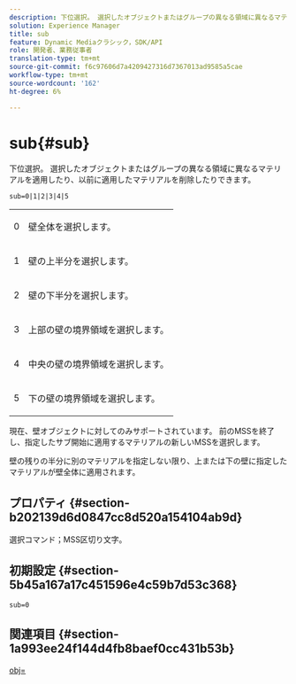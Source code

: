 ```yaml
---
description: 下位選択。 選択したオブジェクトまたはグループの異なる領域に異なるマテリアルを適用したり、以前に適用したマテリアルを削除したりできます。
solution: Experience Manager
title: sub
feature: Dynamic Mediaクラシック，SDK/API
role: 開発者、業務従事者
translation-type: tm+mt
source-git-commit: f6c97606d7a4209427316d7367013ad9585a5cae
workflow-type: tm+mt
source-wordcount: '162'
ht-degree: 6%

---
```



# sub{#sub}

下位選択。 選択したオブジェクトまたはグループの異なる領域に異なるマテリアルを適用したり、以前に適用したマテリアルを削除したりできます。

`sub=0|1|2|3|4|5`

<table id="simpletable_F6BF91BD2C4B47BF8A28032E392D37F0"> 
 <tr class="strow"> 
  <td class="stentry"> <p>0 </p> </td> 
  <td class="stentry"> <p>壁全体を選択します。 </p> </td> 
 </tr> 
 <tr class="strow"> 
  <td class="stentry"> <p>1 </p> </td> 
  <td class="stentry"> <p>壁の上半分を選択します。 </p> </td> 
 </tr> 
 <tr class="strow"> 
  <td class="stentry"> <p>2 </p> </td> 
  <td class="stentry"> <p>壁の下半分を選択します。 </p> </td> 
 </tr> 
 <tr class="strow"> 
  <td class="stentry"> <p>3 </p> </td> 
  <td class="stentry"> <p>上部の壁の境界領域を選択します。 </p> </td> 
 </tr> 
 <tr class="strow"> 
  <td class="stentry"> <p>4 </p> </td> 
  <td class="stentry"> <p>中央の壁の境界領域を選択します。 </p> </td> 
 </tr> 
 <tr class="strow"> 
  <td class="stentry"> <p>5 </p> </td> 
  <td class="stentry"> <p>下の壁の境界領域を選択します。 </p> </td> 
 </tr> 
</table>

現在、壁オブジェクトに対してのみサポートされています。 前のMSSを終了し、指定したサブ開始に適用するマテリアルの新しいMSSを選択します。

壁の残りの半分に別のマテリアルを指定しない限り、上または下の壁に指定したマテリアルが壁全体に適用されます。

## プロパティ {#section-b202139d6d0847cc8d520a154104ab9d}

選択コマンド；MSS区切り文字。

## 初期設定 {#section-5b45a167a17c451596e4c59b7d53c368}

`sub=0`

## 関連項目 {#section-1a993ee24f144d4fb8baef0cc431b53b}

[obj=](../../../../../ir-api/http-protocol/image-rendering-api-ref/c-ir-http-protocol-ref/c-ir-http-protocol-command-reference/r-ir-obj.md#reference-31e7dac7931b4e0eb3c7589f120a1e6a)
